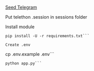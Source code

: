[Seed Telegram](t.me/seed_coin_bot/app?startapp=1190101871)

Put telethon .session in sessions folder

Install module
```
pip install -U -r requirements.txt```

Create .env
```
cp .env.example .env```
```
python app.py```